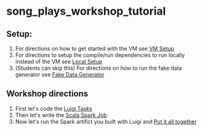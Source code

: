 # song_plays_workshop_tutorial

## Setup:

1. For directions on how to get started with the VM see [VM Setup](https://github.com/bfemiano/song_plays_workshop_tutorial/blob/master/VM_Setup.md)
2. For directions to setup the compile/run dependencies to run locally instead of the VM see [Local Setup](https://github.com/bfemiano/song_plays_workshop_tutorial/blob/master/Local_Setup.md)
3. (Students can skip this) For directions on how to run the fake data generator see [Fake Data Generator](https://github.com/bfemiano/song_plays_workshop_tutorial/blob/master/Data_Gen.md)

## Workshop directions

1. First let's code the [Luigi Tasks](https://github.com/bfemiano/song_plays_workshop_tutorial/blob/master/Luigi_Tasks.md)
2. Then let's write the [Scala Spark Job](https://github.com/bfemiano/song_plays_workshop_tutorial/blob/master/Scala_Spark.md)
3. Now let's run the Spark artifict you built with Luigi and [Put it all together](https://github.com/bfemiano/song_plays_workshop_tutorial/blob/master/Run_Directions.md)